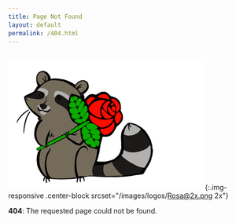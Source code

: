 ```yaml
---
title: Page Not Found
layout: default
permalink: /404.html
---
```


<div markdown="1" class="text-center" style="display: inline-block">

![Shrugging DSA Rose and Hands](/images/logos/Rosa.png){:.img-responsive .center-block srcset="/images/logos/Rosa@2x.png 2x"}

**404**: The requested page could not be found.

</div>
